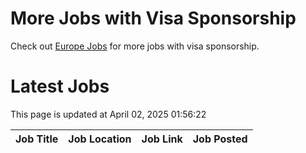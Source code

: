 # More Jobs with Visa Sponsorship

Check out [Europe Jobs](https://github.com/sureshparimi/europejobs#latest-jobs) for more jobs with visa sponsorship.

# Latest Jobs

This page is updated at April 02, 2025 01:56:22

| Job Title | Job Location | Job Link | Job Posted |
| --- | --- | --- | --- |
